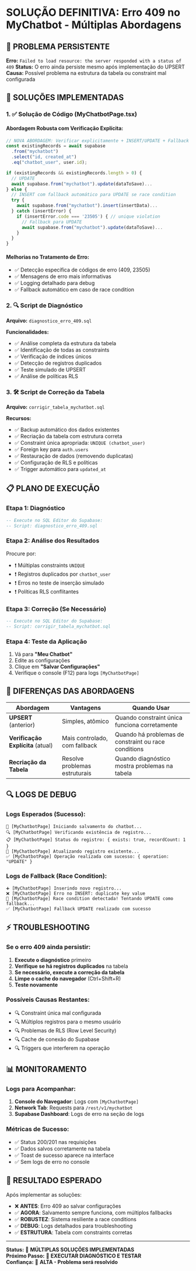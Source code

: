 # SOLUÇÃO DEFINITIVA: Erro 409 no MyChatbot - Múltiplas Abordagens

## 🚨 **PROBLEMA PERSISTENTE**

**Erro:** `Failed to load resource: the server responded with a status of 409`
**Status:** O erro ainda persiste mesmo após implementação do UPSERT
**Causa:** Possível problema na estrutura da tabela ou constraint mal configurada

## 🔧 **SOLUÇÕES IMPLEMENTADAS**

### **1. ✅ Solução de Código (MyChatbotPage.tsx)**

#### **Abordagem Robusta com Verificação Explícita:**
```typescript
// NOVA ABORDAGEM: Verificar explicitamente + INSERT/UPDATE + Fallback
const existingRecords = await supabase
  .from("mychatbot")
  .select("id, created_at")
  .eq("chatbot_user", user.id);

if (existingRecords && existingRecords.length > 0) {
  // UPDATE
  await supabase.from("mychatbot").update(dataToSave)...
} else {
  // INSERT com fallback automático para UPDATE se race condition
  try {
    await supabase.from("mychatbot").insert(insertData)...
  } catch (insertError) {
    if (insertError.code === '23505') { // unique violation
      // Fallback para UPDATE
      await supabase.from("mychatbot").update(dataToSave)...
    }
  }
}
```

#### **Melhorias no Tratamento de Erro:**
- ✅ Detecção específica de códigos de erro (409, 23505)
- ✅ Mensagens de erro mais informativas
- ✅ Logging detalhado para debug
- ✅ Fallback automático em caso de race condition

### **2. 🔍 Script de Diagnóstico**

**Arquivo:** `diagnostico_erro_409.sql`

**Funcionalidades:**
- ✅ Análise completa da estrutura da tabela
- ✅ Identificação de todas as constraints
- ✅ Verificação de índices únicos
- ✅ Detecção de registros duplicados
- ✅ Teste simulado de UPSERT
- ✅ Análise de políticas RLS

### **3. 🛠️ Script de Correção da Tabela**

**Arquivo:** `corrigir_tabela_mychatbot.sql`

**Recursos:**
- ✅ Backup automático dos dados existentes
- ✅ Recriação da tabela com estrutura correta
- ✅ Constraint única apropriada: `UNIQUE (chatbot_user)`
- ✅ Foreign key para `auth.users`
- ✅ Restauração de dados (removendo duplicatas)
- ✅ Configuração de RLS e políticas
- ✅ Trigger automático para `updated_at`

## 📋 **PLANO DE EXECUÇÃO**

### **Etapa 1: Diagnóstico**
```sql
-- Execute no SQL Editor do Supabase:
-- Script: diagnostico_erro_409.sql
```

### **Etapa 2: Análise dos Resultados**
Procure por:
- ❗ Múltiplas constraints `UNIQUE` 
- ❗ Registros duplicados por `chatbot_user`
- ❗ Erros no teste de inserção simulado
- ❗ Políticas RLS conflitantes

### **Etapa 3: Correção (Se Necessário)**
```sql
-- Execute no SQL Editor do Supabase:
-- Script: corrigir_tabela_mychatbot.sql
```

### **Etapa 4: Teste da Aplicação**
1. Vá para **"Meu Chatbot"**
2. Edite as configurações
3. Clique em **"Salvar Configurações"**
4. Verifique o console (F12) para logs `[MyChatbotPage]`

## 🎯 **DIFERENÇAS DAS ABORDAGENS**

| Abordagem | Vantagens | Quando Usar |
|-----------|-----------|-------------|
| **UPSERT** (anterior) | Simples, atômico | Quando constraint única funciona corretamente |
| **Verificação Explícita** (atual) | Mais controlado, com fallback | Quando há problemas de constraint ou race conditions |
| **Recriação da Tabela** | Resolve problemas estruturais | Quando diagnóstico mostra problemas na tabela |

## 🔍 **LOGS DE DEBUG**

### **Logs Esperados (Sucesso):**
```
💾 [MyChatbotPage] Iniciando salvamento do chatbot...
🔍 [MyChatbotPage] Verificando existência de registro...
📋 [MyChatbotPage] Status do registro: { exists: true, recordCount: 1 }
🔄 [MyChatbotPage] Atualizando registro existente...
✅ [MyChatbotPage] Operação realizada com sucesso: { operation: "UPDATE" }
```

### **Logs de Fallback (Race Condition):**
```
➕ [MyChatbotPage] Inserindo novo registro...
❌ [MyChatbotPage] Erro no INSERT: duplicate key value
🔄 [MyChatbotPage] Race condition detectada! Tentando UPDATE como fallback...
✅ [MyChatbotPage] Fallback UPDATE realizado com sucesso
```

## ⚡ **TROUBLESHOOTING**

### **Se o erro 409 ainda persistir:**

1. **Execute o diagnóstico** primeiro
2. **Verifique se há registros duplicados** na tabela
3. **Se necessário, execute a correção da tabela**
4. **Limpe o cache do navegador** (Ctrl+Shift+R)
5. **Teste novamente**

### **Possíveis Causas Restantes:**
- 🔍 Constraint única mal configurada
- 🔍 Múltiplos registros para o mesmo usuário
- 🔍 Problemas de RLS (Row Level Security)
- 🔍 Cache de conexão do Supabase
- 🔍 Triggers que interferem na operação

## 📊 **MONITORAMENTO**

### **Logs para Acompanhar:**
1. **Console do Navegador**: Logs com `[MyChatbotPage]`
2. **Network Tab**: Requests para `/rest/v1/mychatbot`
3. **Supabase Dashboard**: Logs de erro na seção de logs

### **Métricas de Sucesso:**
- ✅ Status 200/201 nas requisições
- ✅ Dados salvos corretamente na tabela
- ✅ Toast de sucesso aparece na interface
- ✅ Sem logs de erro no console

## 🎉 **RESULTADO ESPERADO**

Após implementar as soluções:

- ❌ **ANTES**: Erro 409 ao salvar configurações
- ✅ **AGORA**: Salvamento sempre funciona, com múltiplos fallbacks
- ✅ **ROBUSTEZ**: Sistema resiliente a race conditions
- ✅ **DEBUG**: Logs detalhados para troubleshooting
- ✅ **ESTRUTURA**: Tabela com constraints corretas

---

**Status:** 🔧 **MÚLTIPLAS SOLUÇÕES IMPLEMENTADAS**  
**Próximo Passo:** 🧪 **EXECUTAR DIAGNÓSTICO E TESTAR**  
**Confiança:** 🎯 **ALTA - Problema será resolvido**
